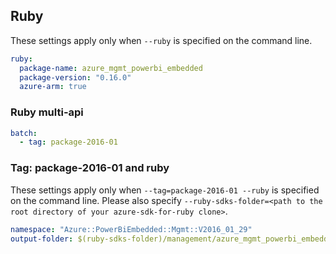## Ruby

These settings apply only when `--ruby` is specified on the command line.

``` yaml $(ruby)
ruby:
  package-name: azure_mgmt_powerbi_embedded
  package-version: "0.16.0"
  azure-arm: true
```

### Ruby multi-api

``` yaml $(ruby) && $(multiapi)
batch:
  - tag: package-2016-01
```

### Tag: package-2016-01 and ruby

These settings apply only when `--tag=package-2016-01 --ruby` is specified on the command line.
Please also specify `--ruby-sdks-folder=<path to the root directory of your azure-sdk-for-ruby clone>`.

``` yaml $(tag) == 'package-2016-01' && $(ruby)
namespace: "Azure::PowerBiEmbedded::Mgmt::V2016_01_29"
output-folder: $(ruby-sdks-folder)/management/azure_mgmt_powerbi_embedded/lib
```
